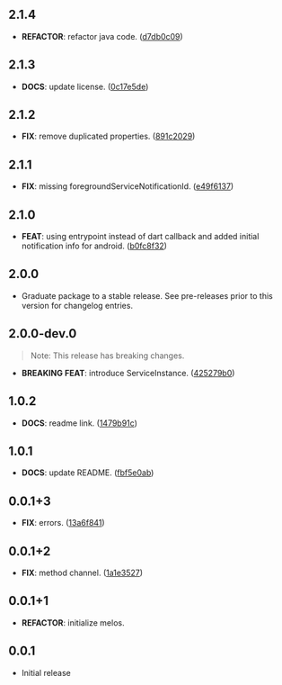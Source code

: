 ## 2.1.4

 - **REFACTOR**: refactor java code. ([d7db0c09](https://github.com/ekasetiawans/flutter_background_service/commit/d7db0c092dcfc0af0bb8f1175ea82f3f0ccfe908))

## 2.1.3

 - **DOCS**: update license. ([0c17e5de](https://github.com/ekasetiawans/flutter_background_service/commit/0c17e5dee091daa622470c8e3ba16c22ae03f8b3))

## 2.1.2

 - **FIX**: remove duplicated properties. ([891c2029](https://github.com/ekasetiawans/flutter_background_service/commit/891c20291df9612810035219af98d732d99d200c))

## 2.1.1

 - **FIX**: missing foregroundServiceNotificationId. ([e49f6137](https://github.com/ekasetiawans/flutter_background_service/commit/e49f613726120f144b04e2246c43360756d57e5b))

## 2.1.0

 - **FEAT**: using entrypoint instead of dart callback and added initial notification info for android. ([b0fc8f32](https://github.com/ekasetiawans/flutter_background_service/commit/b0fc8f32d59fa582c37fcd6e2349fab32aac245b))

## 2.0.0

 - Graduate package to a stable release. See pre-releases prior to this version for changelog entries.

## 2.0.0-dev.0

> Note: This release has breaking changes.

 - **BREAKING** **FEAT**: introduce ServiceInstance. ([425279b0](https://github.com/ekasetiawans/flutter_background_service/commit/425279b09378fbcd8e66295ce526f2c4f15d741c))

## 1.0.2

 - **DOCS**: readme link. ([1479b91c](https://github.com/ekasetiawans/flutter_background_service/commit/1479b91cd80d637335de1314a528bcf51ebb7c0f))

## 1.0.1

 - **DOCS**: update README. ([fbf5e0ab](https://github.com/ekasetiawans/flutter_background_service/commit/fbf5e0abeeb9296ba32361b8af0a298ee9e71527))

## 0.0.1+3

 - **FIX**: errors. ([13a6f841](https://github.com/ekasetiawans/flutter_background_service/commit/13a6f841f5d677ceb0010e8ba1bf9d7af53adbcf))

## 0.0.1+2

 - **FIX**: method channel. ([1a1e3527](https://github.com/ekasetiawans/flutter_background_service/commit/1a1e3527465a4ede4c188b4e1aa51ce552e697c1))

## 0.0.1+1

 - **REFACTOR**: initialize melos.

## 0.0.1

* Initial release
